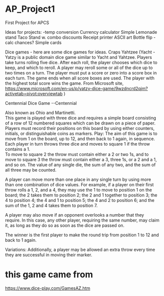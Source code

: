 # AP_Project1
First Project for APCS

Ideas for projects:
-temp conversion
Currency calculator
Simple Lemonade stand
Taco Stand w. combo discounts
Receipt printer
ASCII art
Bottle flip - calc chances?
Simple cards


Dice games - here are some dice games for ideas.
Craps
Yahtzee (Yacht - Yatzy is a public domain dice
 game similar to Yacht and Yahtzee. Players take
 turns rolling five dice. After each roll,
 the player chooses which dice to keep,
 and which to reroll. A player may reroll 
some or all of the dice up to two times on a turn. 
The player must put a score or zero into a 
score box in each turn. The game ends when all 
score boxes are used. The player with the highest
 total score wins the game. From Microsoft site, 
https://www.microsoft.com/en-us/p/yatzy-dice-game/9wzdncrd2qjm?activetab=pivot:overviewtab )

Centennial Dice Game --Centennial

Also known as Ohio and Martinetti.  
This game is played with three dice and requires
 a simple board consisting of a row of 12 numbered
 squares which can be drawn on a piece of paper.  
Players must record their positions on this board 
by using either counters, initials, or 
distinguishable coins as markers.
Play:
The aim of this game is to move from 1 on the board, 
up to 12, and then back to 1 again, in sequence. 
 Each player in turn throws three dice and moves 
to square 1 if the throw contains a 1.  
To move to square 2 the throw must contain
 either a 2 or two 1s, and to move to square 3 
the throw must contain either a 3, three 1s, 
or a 2 and a 1, and so on.  The value of any single
 die, the sum of any two, and the sum of all
 three may be counted.

A player can move more than one place in any single
 turn by using more than one combination of dice 
values.  For example, if a player on their first 
throw rolls a 1, 2, and a 4, they may use the 1 
to move to position 1 on the board; the 2 takes
 them to position 2; the 2 and 1 together to 
position 3; the 4 to position 4; the 4 and 1 
to position 5; the 4 and 2 to position 6; 
and the sum of the 1, 2 and 4 takes them to 
position 7.

A player may also move if an opponent overlooks
 a number that they require.  In this case, 
any other player, requiring the same number, 
may claim it, as long as they do so as soon
 as the dice are passed on.

The winner is the first player to make the
 round trip from position 1 to 12 and back 
to 1 again.

Variations:
Additionally, a player may be allowed an extra
 throw every time they are successful in moving
 their marker.
# this game came from 
https://www.dice-play.com/GamesAZ.htm
